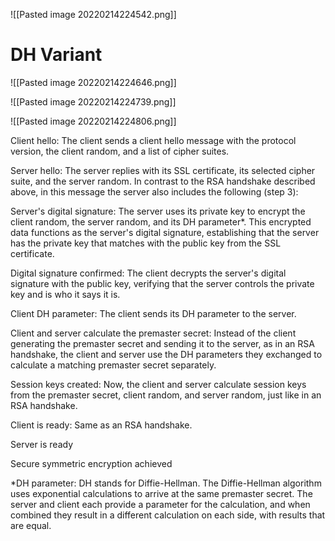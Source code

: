
![[Pasted image 20220214224542.png]]

# DH Variant

![[Pasted image 20220214224646.png]]

![[Pasted image 20220214224739.png]]

![[Pasted image 20220214224806.png]]


Client hello: The client sends a client hello message with the protocol version, the client random, and a list of cipher suites.

Server hello: The server replies with its SSL certificate, its selected cipher suite, and the server random. In contrast to the RSA handshake described above, in this message the server also includes the following (step 3):

Server's digital signature: The server uses its private key to encrypt the client random, the server random, and its DH parameter*. This encrypted data functions as the server's digital signature, establishing that the server has the private key that matches with the public key from the SSL certificate.

Digital signature confirmed: The client decrypts the server's digital signature with the public key, verifying that the server controls the private key and is who it says it is. 

Client DH parameter: The client sends its DH parameter to the server.

Client and server calculate the premaster secret: Instead of the client generating the premaster secret and sending it to the server, as in an RSA handshake, the client and server use the DH parameters they exchanged to calculate a matching premaster secret separately.

Session keys created: Now, the client and server calculate session keys from the premaster secret, client random, and server random, just like in an RSA handshake.

Client is ready: Same as an RSA handshake.

Server is ready

Secure symmetric encryption achieved

*DH parameter: DH stands for Diffie-Hellman. The Diffie-Hellman algorithm uses exponential calculations to arrive at the same premaster secret. The server and client each provide a parameter for the calculation, and when combined they result in a different calculation on each side, with results that are equal.

